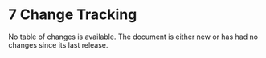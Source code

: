 <html dir="LTR" xmlns:mshelp="http://msdn.microsoft.com/mshelp" xmlns:ddue="http://ddue.schemas.microsoft.com/authoring/2003/5" xmlns:xlink="http://www.w3.org/1999/xlink" xmlns:tool="http://www.microsoft.com/tooltip">
    <head>
        <meta http-equiv="Content-Type" content="text/html; CHARSET=utf-8"></meta>
        <meta name="save" content="history"></meta>
        <title>7 Change Tracking</title>
        <xml>
            <mshelp:toctitle title="7 Change Tracking"></mshelp:toctitle>
            <mshelp:rltitle title="[MS-PST]: Change Tracking"></mshelp:rltitle>
            <mshelp:keyword index="A" term="5ef06572-0938-4652-8f56-753c0e74b9ba"></mshelp:keyword>
            <mshelp:attr name="DCSext.ContentType" value="open specification"></mshelp:attr>
            <mshelp:attr name="AssetID" value="5ef06572-0938-4652-8f56-753c0e74b9ba"></mshelp:attr>
            <mshelp:attr name="TopicType" value="kbRef"></mshelp:attr>
            <mshelp:attr name="DCSext.Title" value="[MS-PST]: Change Tracking" />
        </xml>
    </head>
    <body>
        <div id="header">
            <h1 class="heading">7 Change Tracking</h1>
        </div>
        <div id="mainSection">
            <div id="mainBody">
                <div id="allHistory" class="saveHistory"></div>
                <div id="sectionSection0" class="section" name="collapseableSection">
                    

<p>No table of changes is available. The document is either new
or has had no changes since its last release.</p>
                </div>
            </div>
        </div>
    </body>
</html>